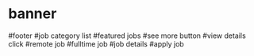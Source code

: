 # banner
#footer
#job category list
#featured jobs
#see more button
#view details click
#remote job
#fulltime job
#job details
#apply job